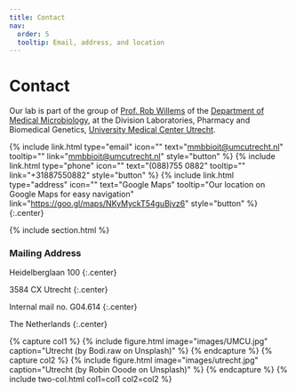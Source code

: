 ```yaml
---
title: Contact
nav:
  order: 5
  tooltip: Email, address, and location
---
```


# <i class="fas fa-envelope"></i>Contact
Our lab is part of the group of [Prof. Rob Willems](https://www.umcutrecht.nl/en/Research/Researchers/Willems-Rob-RJL) of the [Department of Medical Microbiology](https://www.umcutrecht.nl/nl/over-ons-medische-microbiologie?lang=en), at the Division Laboratories, Pharmacy and Biomedical Genetics, [University Medical Center Utrecht](https://www.umcutrecht.nl/en).
  

{%
  include link.html
  type="email"
  icon=""
  text="mmbbioit@umcutrecht.nl"
  tooltip=""
  link="mmbbioit@umcutrecht.nl"
  style="button"
%}
{%
  include link.html
  type="phone"
  icon=""
  text="(088)755 0882"
  tooltip=""
  link="+31887550882"
  style="button"
%}
{%
  include link.html
  type="address"
  icon=""
  text="Google Maps"
  tooltip="Our location on Google Maps for easy navigation"
  link="https://goo.gl/maps/NKyMyckT54guBjvz6"
  style="button"
%}
{:.center}

{% include section.html %}

### <i class="fas fa-mail-bulk"></i>Mailing Address

Heidelberglaan 100
{:.center}

3584 CX Utrecht
{:.center}

Internal mail no. G04.614
{:.center}

The Netherlands
{:.center}

{% capture col1 %}
{%
  include figure.html
  image="images/UMCU.jpg"
  caption="Utrecht (by Bodi.raw on Unsplash)"
%}
{% endcapture %}
{% capture col2 %}
{%
  include figure.html
  image="images/utrecht.jpg"
  caption="Utrecht (by Robin Ooode on Unsplash)"
%}
{% endcapture %}
{% include two-col.html col1=col1 col2=col2 %}
